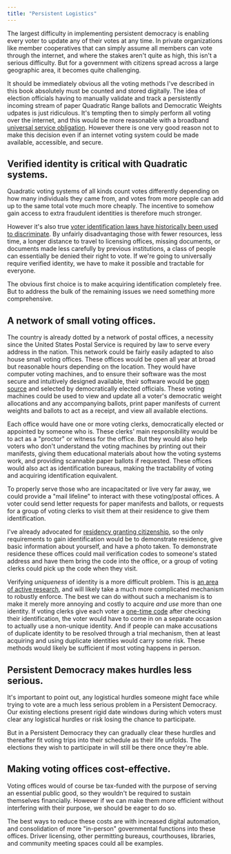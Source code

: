 ```yaml
---
title: "Persistent Logistics"
---
```


The largest difficulty in implementing persistent democracy is enabling every voter to update any of their votes at any time. In private organizations like member cooperatives that can simply assume all members can vote through the internet, and where the stakes aren't quite as high, this isn't a serious difficulty. But for a government with citizens spread across a large geographic area, it becomes quite challenging.

It should be immediately obvious all the voting methods I've described in this book absolutely must be counted and stored digitally. The idea of election officials having to manually validate and track a persistently incoming stream of paper Quadratic Range ballots and Democratic Weights udpates is just ridiculous. It's tempting then to simply perform all voting over the internet, and this would be more reasonable with a broadband [universal service obligation](https://en.wikipedia.org/wiki/Universal_service). However there is one very good reason not to make this decision even if an internet voting system could be made available, accessible, and secure.

## Verified identity is critical with Quadratic systems.

Quadratic voting systems of all kinds count votes differently depending on how many individuals they came from, and votes from more people can add up to the same total vote much more cheaply. The incentive to somehow gain access to extra fraudulent identities is therefore much stronger.

However it's also true [voter identification laws have historically been used to discriminate](https://www.aclu.org/other/oppose-voter-id-legislation-fact-sheet). By unfairly disadvantaging those with fewer resources, less time, a longer distance to travel to licensing offices, missing documents, or documents made less carefully by previous institutions, a class of people can essentially be denied their right to vote. If we're going to universally require verified identity, we have to make it possible and tractable for everyone.

The obvious first choice is to make acquiring identification completely free. But to address the bulk of the remaining issues we need something more comprehensive.

## A network of small voting offices.

The country is already dotted by a network of postal offices, a necessity since the United States Postal Service is required by law to serve every address in the nation. This network could be fairly easily adapted to also house small voting offices. These offices would be open all year at broad but reasonable hours depending on the location. They would have computer voting machines, and to ensure their software was the most secure and intuitively designed available, their software would be [open source](https://en.wikipedia.org/wiki/Open-source_model) and selected by democratically elected officials. These voting machines could be used to view and update all a voter's democratic weight allocations and any accompanying ballots, print paper manifests of current weights and ballots to act as a receipt, and view all available elections.

Each office would have one or more voting clerks, democratically elected or appointed by someone who is. These clerks' main responsibility would be to act as a "proctor" or witness for the office. But they would also help voters who don't understand the voting machines by printing out their manifests, giving them educational materials about how the voting systems work, and providing scannable paper ballots if requested. These offices would also act as identification bureaus, making the tractability of voting and acquiring identification equivalent.

To properly serve those who are incapacitated or live very far away, we could provide a "mail lifeline" to interact with these voting/postal offices. A voter could send letter requests for paper manifests and ballots, or requests for a group of voting clerks to visit them at their residence to give them identification.

I've already advocated for [residency granting citizenship](/free-borders), so the only requirements to gain identification would be to demonstrate residence, give basic information about yourself, and have a photo taken. To demonstrate residence these offices could mail verification codes to someone's stated address and have them bring the code into the office, or a group of voting clerks could pick up the code when they visit.

Verifying *uniqueness* of identity is a more difficult problem. This is [an area of active research](https://www.radicalxchange.org/media/papers/verifying-identity-as-a-social-intersection.pdf), and will likely take a much more complicated mechanism to robustly enforce. The best we can do without such a mechanism is to make it merely more annoying and costly to acquire *and use* more than one identity. If voting clerks give each voter a [one-time code](https://en.wikipedia.org/wiki/Cryptographic_nonce) after checking their identification, the voter would have to come in on a separate occasion to actually use a non-unique identity. And if people can make accusations of duplicate identity to be resolved through a trial mechanism, then at least acquiring and using duplicate identities would carry some risk. These methods would likely be sufficient if most voting happens in person.

## Persistent Democracy makes hurdles less serious.

It's important to point out, any logistical hurdles someone might face while trying to vote are a much less serious problem in a Persistent Democracy. Our existing elections present rigid date windows during which voters must clear any logistical hurdles or risk losing the chance to participate.

But in a Persistent Democracy they can gradually clear these hurdles and thereafter fit voting trips into their schedule as their life unfolds. The elections they wish to participate in will still be there once they're able.

## Making voting offices cost-effective.

Voting offices would of course be tax-funded with the purpose of serving an essential public good, so they wouldn't be required to sustain themselves financially. However if we can make them more efficient without interfering with their purpose, we should be eager to do so.

The best ways to reduce these costs are with increased digital automation, and consolidation of more "in-person" governmental functions into these offices. Driver licensing, other permitting bureaus, courthouses, libraries, and community meeting spaces could all be examples.



<!--

TODO incorporate constitutional merging


universal voluntary constitution, is it possible to do this without being imperial?


The construct of the nation state is harmful and dangerous in many ways. Different nation states define completely different definitions of human rights, and have wildly different governance models. Borders between countries harm the human rights of any who would wish to cross them, and create immense economic and social inefficiencies.

If we're really truly confident our systems of rights and governance are fair and voluntary, we would like a way for anyone in the world to voluntarily bring themselves under our constitution. The difficulty of doing this is that previous nations who have defined systems like this have essentially always used them as a moral shield for imperialist ambitions. The question we have is if it's possible to define a system that actually structurally promises that any area who uses the expansion system to become part of our constitution has done so because there is a legitimate and voluntary desire from the people of that area to do so.

# Description

We've already shared our hope of creating verified and provably optimal philosophical frameworks for understanding consciousness, utility, rights, and voting systems. If we were able to produce such frameworks and really have such an unimpeachably high confidence in their universal correctness, we would greatly desire to see them implemented for all conscious beings.

However, this is very dangerous territory. The desire to spread a particular cultural idea that a group has high confidence in has many times in history been an excuse to pursue imperialism and oppress others.

How can we transcend nationalism while at the same time allowing a pluralistic society? What limits should we place on intervening to prevent human rights abuses in other countries?

We feel that the only way to possibly justify "annexing" a portion of land as part of a unified society is if the inhabitants of that land demonstrate clear democratic will to do so. This is tricky though, since by definition these people are outside our society, we have to have some way of verifying them and their wishes. If we
What rituals can we use for citizens of a neighboring country to say they want to join? How do we know what land
Does it make sense to make the nature of the rituals such that they can't really be done in wartime? Probably not, since disgruntled people could just start conflicts to prevent joining.
Also how do we do it in a way that allows the *people* to demonstrate their democratic will rather than relying on the existing government?
Maybe we just accept that a people who really wants to join but has a government that prevents the rituals simply has to overthrow their government first? That's frustrating, and it makes us prone to prod along that kind of activity.

Perhaps it's this simple:

- We state that any country neighbors ours can join us as a distinct administrative district. When that happens, we have certain types of officials that we send to help the new country establish it's systems of democratic decision making, and convert any old structures for that use. They of course can then change their districts, fluidly merging in whatever natural way with democratic borders.
- We need some kind of ritual for verifying new voters, and we should always even be using it within the existing society. Since such a ritual would almost certainly hinge on some kind of rotational vouching system, and we need some root of trust. The officials we send would perform an initial vouching ritual with some initial group of people. Since the vouching system merely requires people to make a single trip to a voting office and be vouched, it could spread through the new land fairly quickly, and all people could gradually become vouched.
Is it crazy to use biometrics?

Maybe joining would be contingent on the vouching process? Perhaps we simply set up some initial seed office with trusted officials and vouch new people and slowly create more ad hoc such offices as the vouching proceeds, and only once we feel the vouching has got past a certain level of confidence do we consider the area joined?



By allowing *all* immigration into the society merely requiring registration of all entrants, and making residence the only requirement for citizenship, we create a society that will tend to win simply if it performs well. If we truly believe that our systems are fair and will produce greatest prosperity, we should be confident that more people entering our society from others will put pressure on other societies to change themselves to be more fair or to simply join ours.



# Benefits

I'm excited about this idea because


# Potential Objections


# Open Questions

-->
